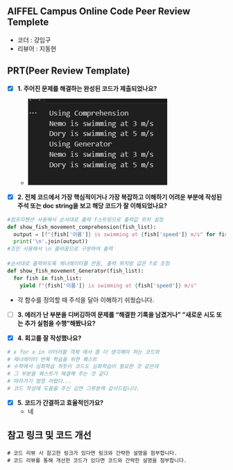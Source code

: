 ## AIFFEL Campus Online Code Peer Review Templete
- 코더 : 강임구
- 리뷰어 : 지동현


## PRT(Peer Review Template)
- [X]  **1. 주어진 문제를 해결하는 완성된 코드가 제출되었나요?**
    - ![Alt text](image.png)
    
- [X]  **2. 전체 코드에서 가장 핵심적이거나 가장 복잡하고 이해하기 어려운 부분에 작성된 
주석 또는 doc string을 보고 해당 코드가 잘 이해되었나요?**
```python
#컴프리헨션 사용해서 순서대로 출력 f스트링으로 출력값 위치 설정
def show_fish_movement_comprehension(fish_list):
  output = [f"{fish['이름']} is swimming at {fish['speed']} m/s" for fish in fish_list]
  print('\n'.join(output))
#조인 사용해서 \n 줄바꿈으로 구분하여 출력

#순서대로 출력하도록 제너레이터를 만듬, 출력 위치랑 값은 f로 조정
def show_fish_movement_Generator(fish_list):
  for fish in fish_list:
    yield f"{fish['이름']} is swimming at {fish['speed']} m/s" 
```
- 각 함수를 정의할 때 주석을 달아 이해하기 쉬웠습니다.
        
- [ ]  **3. 에러가 난 부분을 디버깅하여 문제를 “해결한 기록을 남겼거나” 
”새로운 시도 또는 추가 실험을 수행”해봤나요?**

        
- [X]  **4. 회고를 잘 작성했나요?**
```python 
# x for x in 이터러블 객체 에서 좀 더 생각해야 하는 코드와
# 제너레이터 반복 학습을 위한 퀘스트
# 수학에서 심화학습 하듯이 코드도 심화학습이 필요한 것 같은데
# 그 부분을 퀘스트가 해결해 주는 것 같다
# 따라가기 엄청 어렵다...
# 코드 작성에 도움을 주신 김연 그루분께 감사드립니다.
```
        
- [X]  **5. 코드가 간결하고 효율적인가요?**
    - 네


## 참고 링크 및 코드 개선
```
# 코드 리뷰 시 참고한 링크가 있다면 링크와 간략한 설명을 첨부합니다.
# 코드 리뷰를 통해 개선한 코드가 있다면 코드와 간략한 설명을 첨부합니다.
```
